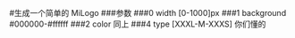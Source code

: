 #生成一个简单的 MiLogo
###参数
###0   width        [0-1000]px
###1   background   #000000-#ffffff
###2   color        同上
###4   type         [XXXL-M-XXXS]  你们懂的
